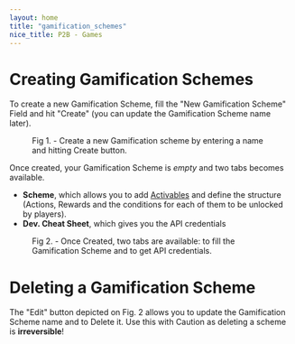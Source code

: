 ```yaml
---
layout: home
title: "gamification_schemes"
nice_title: P2B - Games
---
```


<h1 class="title is-1">Creating Gamification Schemes</h1>
<div class="content doc-content">
  <p>
    To create a new Gamification Scheme, fill the "New Gamification Scheme" Field and hit "Create" (you can update the Gamification Scheme name later).
  </p>
  <figure class="image has-text-centered figure-printscreen">
    <img class="is-hcentered" src="{{ site.baseurl }}/assets/images/gamification_schemes/create_new_gamification_scheme.png" alt=""/>
    <figcaption class="is-hcentered">Fig 1. - Create a new Gamification scheme by entering a name and hitting Create button.</figcaption>
  </figure>

  <p>
    Once created, your Gamification Scheme is <i>empty</i> and two tabs becomes available.
    <ul>
      <li><strong>Scheme</strong>, which allows you to add <a href="{{ site.baseurl }}/place2be_in_practice/activables">Activables</a> and define the structure (Actions, Rewards and the conditions for each of them to be unlocked by players).
      </li>
      <li><strong>Dev. Cheat Sheet</strong>, which gives you the API credentials 
      </li>
    </ul>
  </p>
  <figure class="image has-text-centered figure-printscreen">
    <img class="is-hcentered is-large" src="{{ site.baseurl }}/assets/images/gamification_schemes/created_new_gamification_scheme.png" alt=""/>
    <figcaption class="is-hcentered">Fig 2. - Once Created, two tabs are available: to fill the Gamification Scheme and to get API credentials.</figcaption>
  </figure>

  <h1 class="title is-3">Deleting a Gamification Scheme</h1>
  <p>The "Edit" button depicted on Fig. 2 allows you to update the Gamification Scheme name and to Delete it. Use this with Caution as deleting a scheme is <strong>irreversible</strong>!</p>
</div>


